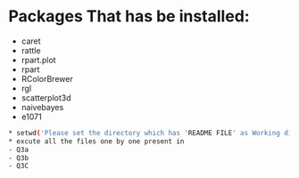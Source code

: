 # Packages That has be installed:
- caret
- rattle
- rpart.plot
- rpart
- RColorBrewer
- rgl
- scatterplot3d
- naivebayes
- e1071

```sh
* setwd('Please set the directory which has 'README FILE' as Working directory')
* excute all the files one by one present in
- Q3a
- Q3b
- Q3C
```
